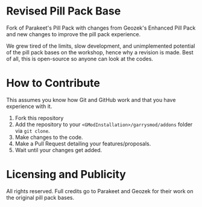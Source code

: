 # Revised Pill Pack Base
Fork of Parakeet's Pill Pack with changes from Geozek's Enhanced Pill Pack and new changes to improve the pill pack experience.

We grew tired of the limits, slow development, and unimplemented potential of the pill pack bases on the workshop, hence why a revision is made. Best of all, this is open-source so anyone can look at the codes.

# How to Contribute

This assumes you know how Git and GitHub work and that you have experience with it.
1. Fork this repository
2. Add the repository to your `<GModInstallation>/garrysmod/addons` folder via `git clone`.
3. Make changes to the code.
4. Make a Pull Request detailing your features/proposals.
5. Wait until your changes get added.

# Licensing and Publicity

All rights reserved. Full credits go to Parakeet and Geozek for their work on the original pill pack bases.
